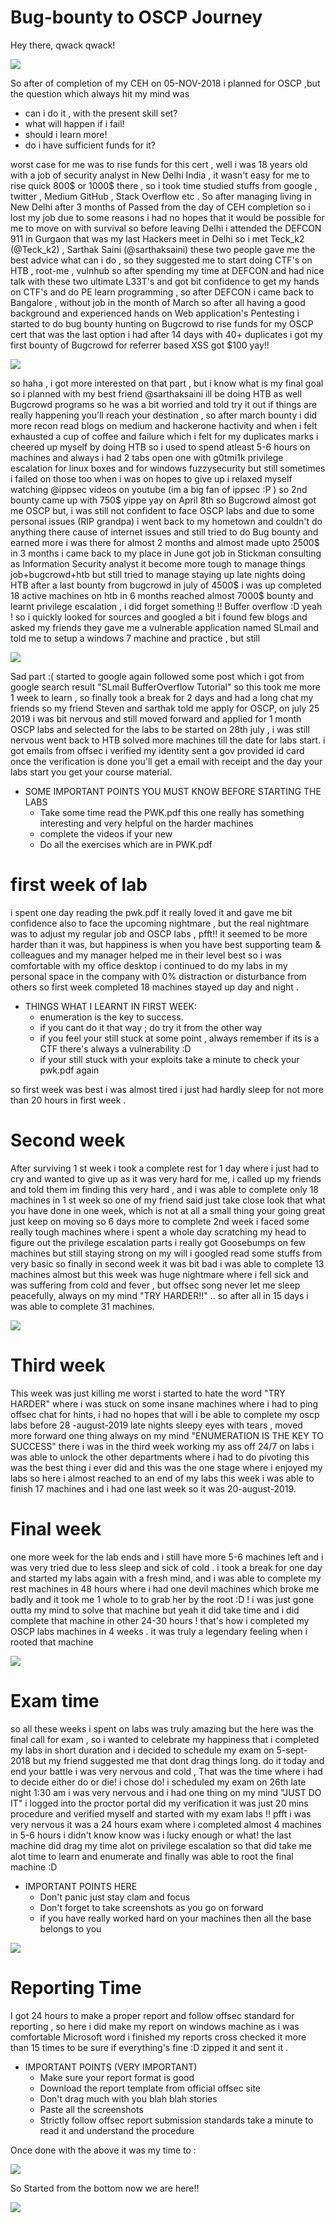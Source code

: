 #  Bug-bounty to OSCP Journey


Hey there, qwack qwack!

![](offsec-logo.png	)

So after of completion of my CEH on 05-NOV-2018 i planned for OSCP ,but the question which always hit my mind was 
*  can i do it , with the present skill set?
* what will happen if i fail!
* should i learn more!
* do i have sufficient funds for it?

worst case for me was to rise funds for this cert , well i was 18 years old with a job of security analyst in New Delhi India , it wasn't easy for me to rise quick 800$ or 1000$ there , so i took time studied stuffs from google , twitter , Medium GitHub , Stack Overflow etc . So after managing living in New Delhi after 3 months of Passed from the day of CEH completion
so i lost my job due to some reasons i had no hopes that it would be possible for me to move on with survival so before leaving Delhi i attended the DEFCON 911 in Gurgaon  that was my last Hackers meet in Delhi so i met Teck_k2  (@Teck_k2) , Sarthak Saini (@sarthaksaini) these two people gave me the best advice what can i do , so they suggested me to start doing CTF's on HTB  , root-me , vulnhub so after spending my time at DEFCON and had nice talk with these two ultimate L33T's and got bit confidence to get my hands  on CTF's and do PE learn programming , so after DEFCON i came back to Bangalore , without job in the month of March so after all having a good background and experienced hands on Web application's Pentesting
i started  to do bug bounty hunting on Bugcrowd to rise funds for my OSCP cert that was the last option i had after 14 days with 40+ duplicates i got my first bounty of Bugcrowd for referrer based XSS got $100 yay!!
  
![](happy.gif )

so haha , i got more interested on that part , but i know what is my final goal so i planned with my best friend @sarthaksaini ill be doing HTB as well Bugcrowd programs so he was a bit worried and told try it out if things are really happening you'll reach your destination , so after march bounty i did more recon read blogs on medium and hackerone hactivity and when i felt exhausted a cup of coffee and failure which i felt for my duplicates marks i cheered up myself by doing HTB  so i used to spend atleast 5-6 hours on machines and always i had 2 tabs open one with g0tmi1k privilege escalation for linux boxes and for windows fuzzysecurity but still sometimes i failed on those too when i was on hopes to give up i relaxed myself watching @ippsec videos on youtube (im a big fan of ippsec :P ) so 2nd bounty came up with 750$ yippe yay on April 8th so Bugcrowd almost got me OSCP but, i was still not confident to face OSCP labs and due to some personal issues (RIP grandpa) i went back to my hometown and couldn't do anything there cause of internet issues and still tried to do Bug bounty and earned more i was there for almost 2 months and almost made upto 2500$ in 3 months i came back to my place in June got job in Stickman consulting as Information Security analyst it become more tough to manage things job+bugcrowd+htb  but still tried to manage staying up late nights doing HTB  after a last bounty from bugcrowd in july of 4500$ i was up completed 18 active machines on htb in 6 months reached almost 7000$ bounty and learnt privilege escalation , i did forget something !! Buffer overflow :D  yeah ! so i quickly looked for sources and googled a bit i found few blogs and asked my friends they gave me a vulnerable application named SLmail and told me to setup a windows 7 machine and practice , but  still 

![](noting.gif )

Sad part :( started to google again followed some post which i got from google search result "SLmail BufferOverflow Tutorial" so this took me more 1 week to learn , so finally took a break for 2 days and had a long chat my friends 
so my friend Steven and sarthak told me apply for OSCP, on july 25 2019 i was bit nervous and still moved forward and applied for 1 month OSCP labs  and selected for the labs to be started on 28th july , i was still nervous went back to HTB solved more machines till the date for labs start. i got emails from offsec  i verified my identity sent a gov provided id card once the verification is done you'll get a email with receipt and the day your labs start you get your course material.

* SOME IMPORTANT POINTS YOU MUST KNOW BEFORE STARTING THE LABS
	* Take some time read the PWK.pdf this one really has something interesting and very helpful on the harder machines 
	* complete the videos if your new 
	* Do all the exercises which are in PWK.pdf 

# first week of lab

 i spent one day reading the pwk.pdf it really loved it and gave me bit confidence also to face the upcoming nightmare , but the real nightmare was to adjust my regular job and OSCP labs , pfft!! it seemed to be more harder than it was, but happiness is when you have best supporting team & colleagues and my manager helped me in their level best so i was comfortable with my office desktop i continued to do my labs in my personal space in the company with 0% distraction or disturbance from others so first week completed 18 machines stayed up day and night .
 
 * THINGS WHAT I LEARNT IN FIRST WEEK:
	 *  enumeration is the key  to success.
	 * if you cant do it that way ; do try it from the other way
	 * if you feel your still stuck at some point , always remember if its is a CTF there's always a vulnerability :D
	 * if your still stuck with your exploits take a minute to check your pwk.pdf again 

so first week was best i was almost tired i just had hardly sleep for not more than 20 hours in first week .

# Second week 

After surviving 1 st week i took a complete rest for 1 day where i just had to cry and wanted to give up as it was very hard for me, i called up my friends and told them im finding this very hard , and i was able to complete only 18 machines in 1 st week so one of my friend said just take close look that what you have done in  one week, which is not at all a small thing your going great just keep on moving so 6 days more to complete 2nd week 
i faced some really tough machines where i spent a whole day scratching my head to figure out the privilege escalation parts i really got Goosebumps on few machines but still staying strong on my will i googled read some stuffs from very basic so finally in second week it was bit bad i was able to complete 13 machines  almost but this week was huge nightmare where i fell sick and was suffering from cold and fever , but offsec song never let me sleep peacefully, always on my mind "TRY HARDER!!"  ..
 so after all in 15 days i was able to complete 31 machines.
  
![](happy.gif )

# Third week 

This week was just killing me worst i started to hate the word "TRY HARDER"
where i was stuck on some insane machines where i had to ping offsec chat for hints, i had no hopes that  will i be able to complete my oscp labs before 28 -august-2019 late nights sleepy eyes with tears , moved more forward one thing always on my mind "ENUMERATION IS THE KEY TO SUCCESS"  there i was  in the third week working my ass off 24/7 on labs i was able to unlock the other departments where i had to do pivoting this was the best thing i ever did and this was the one stage where i enjoyed my labs so here i almost reached to an end of my labs this week i was able to finish 17 machines and i had one last week so it was 20-august-2019.

# Final week 

one more week for the lab ends and i still have more 5-6 machines left and i was very tried due to less sleep and sick of cold . i took a break for one day and started my labs again with a fresh mind, and i was able to complete my rest machines in 48 hours where i had one devil machines which broke me badly and it took me 1 whole to to grab her by the root :D ! i was just gone outta my mind to solve that machine but yeah it did take time and i did complete that machine in other 24-30 hours ! that's how i completed my OSCP labs machines in 4 weeks . it was truly a legendary feeling when i rooted that machine

![](ledengary.gif )

# Exam time

so all these weeks i spent on labs was truly amazing but the here was the final call for exam , so i wanted to celebrate my happiness that i completed my labs in short duration and i decided to schedule my exam on 5-sept-2018 but my friend suggested me that dont drag things long. do it today and end your battle i was very nervous and cold , That was the time where i had to decide either do or die! i chose do! i scheduled my exam on 26th late night 1:30 am i was very nervous and i had one thing on my mind "JUST DO IT"
i logged into the proctor portal did my verification it was just 20 mins procedure and verified myself and started with my exam labs !! pfft i was very nervous it was a 24 hours exam where i completed almost 4 machines in 5-6 hours i didn't know know was i lucky enough or what! the last machine did drag my time alot on privilege escalation so that did take me alot time to learn and enumerate  and finally was able to root the final machine :D
* IMPORTANT POINTS HERE
	* Don't panic just stay clam and focus
	* Don't forget to take screenshots as you go on forward 
	*  if you have really worked hard on your machines then all the base belongs to you
 
![](oh_yea.gif)
# Reporting Time

I got 24 hours to make a proper report and follow offsec standard for reporting , so here i did make my report on windows machine as i was comfortable Microsoft word i finished my reports cross checked it more than 15 times to be sure if everything's fine :D
zipped it and sent it .

*  IMPORTANT POINTS (VERY IMPORTANT)
	* Make sure your report format is good 
	* Download the report template from official offsec site 
	* Don't drag much with you blah blah stories 
	* Paste all the screenshots  
	* Strictly follow offsec report submission standards take a minute to read it and understand the procedure 
	
Once done with the above it was my time to :

![](booty.gif )

So Started from the bottom now we are here!! 

![](giphy.gif)
